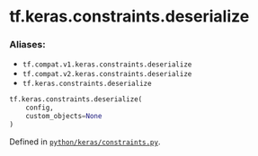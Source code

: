 <div itemscope itemtype="http://developers.google.com/ReferenceObject">
<meta itemprop="name" content="tf.keras.constraints.deserialize" />
<meta itemprop="path" content="Stable" />
</div>

# tf.keras.constraints.deserialize



### Aliases:

* `tf.compat.v1.keras.constraints.deserialize`
* `tf.compat.v2.keras.constraints.deserialize`
* `tf.keras.constraints.deserialize`

``` python
tf.keras.constraints.deserialize(
    config,
    custom_objects=None
)
```



Defined in [`python/keras/constraints.py`](/code/stable/tensorflow/python/keras/constraints.py).

<!-- Placeholder for "Used in" -->
